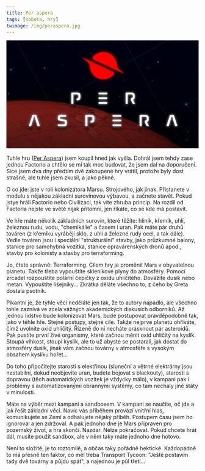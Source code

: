 ```yaml
---
title: Per aspera
tags: [sobota, hry]
twimage: /img/peraspera.jpg
---
```


![cover](/img/peraspera.jpg)

Tuhle hru ([Per Aspera](https://store.steampowered.com/app/803050/Per_Aspera/)) jsem koupil hned jak vyšla. Dohrál jsem tehdy zase jednou Factorio a chtělo se mi tak moc budovat, že jsem dal na doporučení. Sice jsem dva dny předtím dvě zakoupené hry vrátil, protože byly dost strašné, ale tuhle jsem zkusil, a jako pěkné.

O co jde: jste v roli kolonizátora Marsu. Strojového, jak jinak. Přistanete v modulu s nějakou základní surovinovou výbavou, a začnete stavět. Pokud jstye hráli Factorio nebo Civilizaci, tak víte zhruba princip. Na rozdíl od Factoria nejste ve světě nijak přítomni, jen říkáte, co se kde má postavit.

Ve hře máte několik základních surovin, které těžíte: hliník, křemík, uhlí, železnou rudu, vodu, "chemikálie" a časem i uran. Pak máte pár druhů továren (z křemíku vyrábějí sklo, z uhlí a železné rudy ocel, a tak dále). Vedle továren jsou i speciální "strukturální" stavby, jako průzkumné balony, stanice pro samohybná vozítka, stanice opravárenských dronů apod., stavby pro kolonisty a stavby pro terraforming.

Jo, čtete správně: Terraforming. Cílem hry je proměnit Mars v obyvatelnou planetu. Takže třeba vypouštíte skleníkové plyny do atmosféry. Pomocí zrcadel rozpouštíte polární čepičky z oxidu uhličitého. Dovážíte dusík nebo metan. Vypouštíte lišejníky... Zkrátka děláte všechno to, z čeho by Greta dostala psotník.

Pikantní je, že tyhle věci neděláte jen tak, že to autory napadlo, ale všechno tohle zaznívá ve zcela vážných akademických diskusích odborníků. Až jednou lidstvo bude kolonizovat Mars, bude postupovat pravděpodobně tak, jako v téhle hře. Stejné postupy, stejné cíle. Takže nejprve planetu ohříváte, čímž uvolníte oxid uhličitý. Řízeně do ní necháte prásknout pár asteroidů. Pak pustíte první živé organismy, které začnou měnit oxid uhličitý na kyslík. Stoupá vlhkost, stoupí kyslík, ale to už abyste se postarali, jak dostat do atmosféry dusík, jinak vám začnou továrny v atmosféře s vysokým obsahem kyslíku hořet...

Do toho připočítejte starosti s elektřinou (sluneční a větrné elektrárny jsou nestabilní, dokud neobjevíte uran, budete bojovat s blackouty), starosti s dopravou (těch automatických vozítek je vždycky málo), v kampani pak i problémy s automatizovanými obrannými systémy, co tam nechaly jiné státy v minulosti.

Máte na výběr mezi kampaní a sandboxem. V kampani se naučíte, oč jde a jak řešit základní věci. Navíc vás příběhem provází vnitřní hlas, komunikujete se Zemí a odhalujete nějaký příběh. Postupem času jsem ho ignoroval a jen zdržoval. A pak jednoho dne je Mars připraven pro pozemský život, a hra skončí. Nazdar. Nelze pokračovat. Pokud chcete hrát dál, musíte použít sandbox, ale v něm taky máte jednoho dne hotovo.

Není to složité, je to roztomilé, a občas taky pořádně hektické. Každopádně to má přesně ten faktor, co měl třeba Transport Tycoon: "Ještě postavím tady dvě továrny a půjdu spát", a najednou je půl třetí...